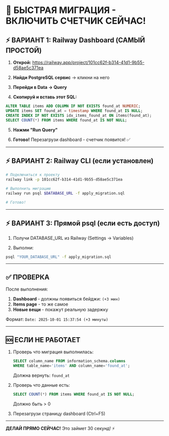 # 🚀 БЫСТРАЯ МИГРАЦИЯ - ВКЛЮЧИТЬ СЧЕТЧИК СЕЙЧАС!

## ⚡ ВАРИАНТ 1: Railway Dashboard (САМЫЙ ПРОСТОЙ)

1. **Открой:** https://railway.app/project/101cc62f-b314-41d1-9b55-d58ae5c371ea

2. **Найди PostgreSQL сервис** → кликни на него

3. **Перейди в Data → Query**

4. **Скопируй и вставь этот SQL:**

```sql
ALTER TABLE items ADD COLUMN IF NOT EXISTS found_at NUMERIC;
UPDATE items SET found_at = timestamp WHERE found_at IS NULL;
CREATE INDEX IF NOT EXISTS idx_items_found_at ON items(found_at);
SELECT COUNT(*) FROM items WHERE found_at IS NOT NULL;
```

5. **Нажми "Run Query"**

6. **Готово!** Перезагрузи dashboard - счетчик появится! ✅

---

## ⚡ ВАРИАНТ 2: Railway CLI (если установлен)

```bash
# Подключиться к проекту
railway link -p 101cc62f-b314-41d1-9b55-d58ae5c371ea

# Выполнить миграцию
railway run psql $DATABASE_URL -f apply_migration.sql

# Готово!
```

---

## ⚡ ВАРИАНТ 3: Прямой psql (если есть доступ)

1. Получи DATABASE_URL из Railway (Settings → Variables)

2. Выполни:
```bash
psql "YOUR_DATABASE_URL" -f apply_migration.sql
```

---

## ✅ ПРОВЕРКА

После выполнения:

1. **Dashboard** - должны появиться бейджи: `(+3 мин)`
2. **Items page** - то же самое
3. **Новые вещи** - покажут реальную задержку

Формат: `Date: 2025-10-01 15:37:54 (+3 минуты)`

---

## 🆘 ЕСЛИ НЕ РАБОТАЕТ

1. Проверь что миграция выполнилась:
   ```sql
   SELECT column_name FROM information_schema.columns 
   WHERE table_name='items' AND column_name='found_at';
   ```
   Должна вернуть: `found_at`

2. Проверь что данные есть:
   ```sql
   SELECT COUNT(*) FROM items WHERE found_at IS NOT NULL;
   ```
   Должно быть > 0

3. Перезагрузи страницу dashboard (Ctrl+F5)

---

**ДЕЛАЙ ПРЯМО СЕЙЧАС!** Это займет 30 секунд! ⚡
